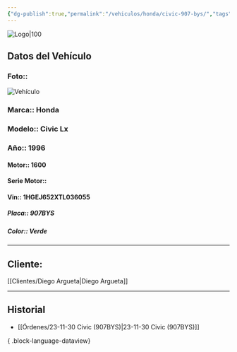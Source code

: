 ```yaml
---
{"dg-publish":true,"permalink":"/vehiculos/honda/civic-907-bys/","tags":["Honda"]}
---
```


![Logo|100](http://drive.google.com/uc?export=view&id=137fl3TIZ0-PU8b-Pt0bsjclwHub_u78G)

## Datos del Vehículo 
### Foto:: 
![Vehículo](http://drive.google.com/uc?export=view&id=1OzAIvBJy2ted5spd7bx4zXvHWzjwgrky)

### Marca:: Honda 
### Modelo:: Civic Lx
### Año:: 1996
#### Motor:: 1600
#### Serie Motor:: 
#### Vin:: 1HGEJ652XTL036055
##### Placa:: 907BYS
##### Color:: Verde
---

## Cliente:

[[Clientes/Diego Argueta\|Diego Argueta]]

---

## Historial

- [[Órdenes/23-11-30 Civic (907BYS)\|23-11-30 Civic (907BYS)]]

{ .block-language-dataview} 